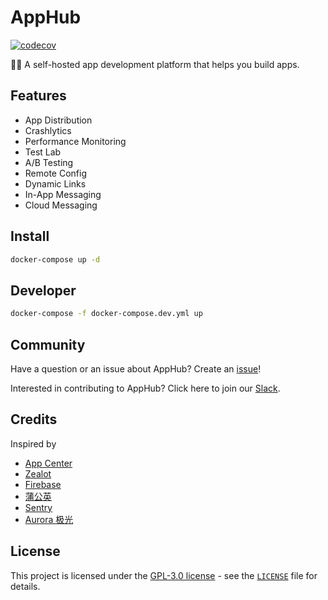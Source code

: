 # AppHub

[![codecov](https://codecov.io/gh/apphub-platform/apphub/branch/main/graph/badge.svg)](https://codecov.io/gh/apphub-platform/apphub)

🙋‍♀️ A self-hosted app development platform that helps you build apps.

## Features

- App Distribution
- Crashlytics
- Performance Monitoring
- Test Lab
- A/B Testing
- Remote Config
- Dynamic Links
- In-App Messaging
- Cloud Messaging

## Install

```sh
docker-compose up -d
```

## Developer

```sh
docker-compose -f docker-compose.dev.yml up
```

## Community

Have a question or an issue about AppHub? Create an [issue](https://github.com/apphub-platform/apphub/issues/new)!

Interested in contributing to AppHub? Click here to join our [Slack](https://join.slack.com/t/apphubhq/shared_invite/zt-1e7q6xcqc-8N61BMQUeCPwh3TrJvfRSw).

## Credits

Inspired by
- [App Center](http://appcenter.ms)
- [Zealot](https://github.com/tryzealot/zealot)
- [Firebase](https://firebase.google.com)
- [蒲公英](https://www.pgyer.com/)
- [Sentry](https://sentry.io)
- [Aurora 极光](https://www.jiguang.cn)

## License

This project is licensed under the [GPL-3.0 license](https://opensource.org/licenses/GPL-3.0) - see the [`LICENSE`](LICENSE) file for details.
